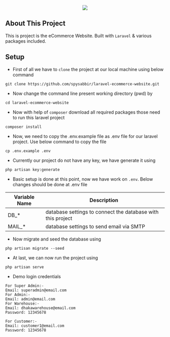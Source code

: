 <p align="center"><a href="https://ecommerce.spysabbir.com/" target="_blank"><img src="https://ecommerce.spysabbir.com/uploads/default_photo/Logo-Photo.png"></a></p>

## About This Project

This is project is the eCommerce Website. Built with `Laravel` & various packages included.

## Setup

- First of all we have to `clone` the project at our local machine using below command
 ```
git clone https://github.com/spysabbir/laravel-ecommerce-website.git
``` 
- Now change the command line present working directory (pwd) by
 ```
cd laravel-ecommerce-website
``` 
- Now with help of `composer` download all required packages those need to run this laravel project
 ```
composer install
``` 
- Now, we need to copy the .env.example file as .env file for our laravel project. Use below command to copy the file
 ```
cp .env.example .env
``` 
- Currently our project do not have any key, we have generate it using
 ```
php artisan key:generate
``` 
- Basic setup is done at this point, now we have work on `.env`. Below changes should be done at .env file

Variable Name | Description
--- | ---
DB_* | database settings to connect the database with this project
MAIL_* | database settings to send email via SMTP

- Now migrate and seed the database using
 ```
php artisan migrate --seed
``` 

- At last, we can now run the project using
 ```
php artisan serve
``` 

- Demo login credentials 
 ```
For Super Admin:- 
Email: superadmin@email.com
For Admin:- 
Email: admin@email.com
For Warehouse:- 
Email: dhakawarehouse@email.com
Password: 12345678

For Customer:- 
Email: customer1@email.com
Password: 12345678
```
